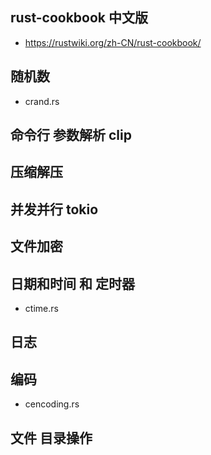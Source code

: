 ## rust-cookbook 中文版

- https://rustwiki.org/zh-CN/rust-cookbook/

## 随机数

- crand.rs

## 命令行 参数解析 clip

## 压缩解压

## 并发并行 tokio

## 文件加密

## 日期和时间 和 定时器

- ctime.rs

## 日志

## 编码

- cencoding.rs

## 文件 目录操作
